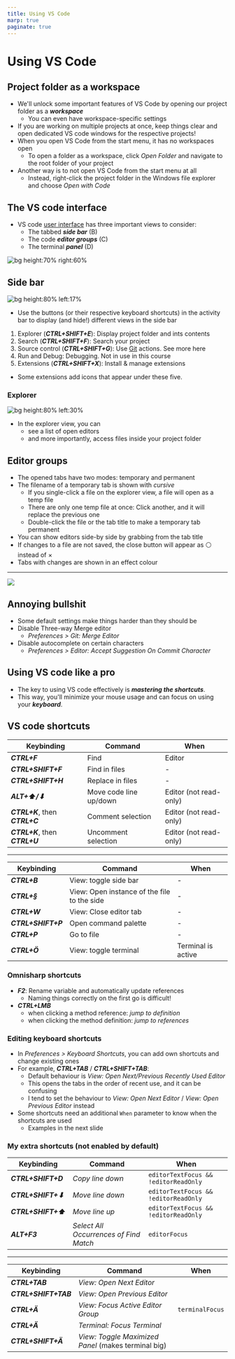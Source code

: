 ```yaml
---
title: Using VS Code
marp: true
paginate: true
---
```

<!-- headingDivider: 3 -->
<!-- class: invert -->

# Using VS Code

## Project folder as a workspace

* We'll unlock some important features of VS Code by opening our project folder as a ***workspace***
  * You can even have workspace-specific settings
* If you are working on multiple projects at once, keep things clear and open dedicated VS code windows for the respective projects!
* When you open VS Code from the start menu, it has no workspaces open
  * To open a folder as a workspace, click *Open Folder* and navigate to the root folder of your project
* Another way is to not open VS Code from the start menu at all
  * Instead,  right-click the project folder in the Windows file explorer and choose *Open with Code*

## The VS code interface

* VS code [user interface](https://code.visualstudio.com/docs/getstarted/userinterface) has three important views to consider:
  * The tabbed ***side bar*** (B)
  * The code ***editor groups*** (C)
  * The terminal ***panel*** (D)

![bg height:70% right:60%](https://code.visualstudio.com/assets/docs/getstarted/userinterface/hero.png)

## Side bar

![bg height:80% left:17%](imgs/vscode-tabs.png)

* Use the buttons (or their respective keyboard shortcuts) in the activity bar to display (and hide!) different views in the side bar
1) Explorer (***CTRL+SHIFT+E***): Display project folder and ints contents
2) Search (***CTRL+SHIFT+F***): Search your project
3) Source control (***CTRL+SHIFT+G***): Use [Git](../project-management/1-git-basics.md) actions. See more here
4) Run and Debug: Debugging. Not in use in this course
5) Extensions (***CTRL+SHIFT+X***): Install & manage extensions
* Some extensions add icons that appear under these five. 

### Explorer

![bg height:80% left:30%](imgs/vscode-explorer.png)

* In the explorer view, you can
  * see a list of open editors
  * and more importantly, access files inside your project folder

## Editor groups

* The opened tabs have two modes: temporary and permanent
* The filename of a temporary tab is shown with *cursive*
  * If you single-click a file on the explorer view, a file will open as a temp file
  * There are only one temp file at once: Click another, and it will replace the previous one
  * Double-click the file or the tab title to make a temporary tab permanent 
* You can show editors side-by side by grabbing from the tab title
* If changes to a file are not saved, the close button will appear as ⚪ instead of $\times$
* Tabs with changes are shown in an effect colour

---
![](imgs/vscode-editor.png)

## Annoying bullshit

* Some default settings make things harder than they should be
* Disable Three-way Merge editor
  * *Preferences > Git: Merge Editor*
* Disable autocomplete on certain characters
  * *Preferences > Editor: Accept Suggestion On Commit Character*


## Using VS code like a pro

* The key to using VS code effectively is ***mastering the shortcuts***.
* This way, you'll minimize your mouse usage and can focus on using your ***keyboard***.

## VS code shortcuts

| Keybinding | Command | When | 
|------------|---------|------|
| ***CTRL+F*** | Find | Editor | 
| ***CTRL+SHIFT+F*** | Find in files | - | 
| ***CTRL+SHIFT+H*** | Replace in files | - | 
| ***ALT+⬆/⬇*** | Move code line up/down | Editor (not read-only) | 
| ***CTRL+K***, then ***CTRL+C*** | Comment selection | Editor (not read-only) | 
| ***CTRL+K***, then ***CTRL+U*** | Uncomment selection | Editor (not read-only) |

---

| Keybinding | Command | When | 
|------------|---------|------|
| ***CTRL+B*** | View: toggle side bar | - | 
| ***CTRL+§*** | View: Open instance of the file to the side | - | 
| ***CTRL+W*** | View: Close editor tab | - | 
| ***CTRL+SHIFT+P*** | Open command palette | - | 
| ***CTRL+P*** | Go to file | - | 
| ***CTRL+Ö*** | View: toggle terminal | Terminal is active | 


### Omnisharp shortcuts
  * ***F2***: Rename variable and automatically update references
    * Naming things correctly on the first go is difficult!
  * ***CTRL+LMB*** 
    * when clicking a method reference: *jump to definition*
    * when clicking the method definition: *jump to references*
<!-- * ***CTRL+.***  auto-import / auto-create missing functions -->
### Editing keyboard shortcuts

* In *Preferences > Keyboard Shortcuts*, you can add own shortcuts and change existing ones 
* For example, ***CTRL+TAB*** / ***CTRL+SHIFT+TAB***:
  * Default behaviour is *View: Open Next/Previous Recently Used Editor*
  * This opens the tabs in the order of recent use, and it can be confusing
  * I tend to set the behaviour to *View: Open Next Editor* / *View: Open Previous Editor* instead
* Some shortcuts need an additional `When` parameter to know when the shortcuts are used
  * Examples in the next slide

### My extra shortcuts (not enabled by default)

| Keybinding | Command | When | 
|------------|---------|------|
| ***CTRL+SHIFT+D*** | *Copy line down* | `editorTextFocus && !editorReadOnly` | 
|  ***CTRL+SHIFT+⬇*** | *Move line down* | `editorTextFocus && !editorReadOnly` | 
| ***CTRL+SHIFT+⬆*** | *Move line up* | `editorTextFocus && !editorReadOnly` | 
| ***ALT+F3*** | *Select All Occurrences of Find Match* | `editorFocus` |

---

| Keybinding | Command | When | 
|------------|---------|------|
| ***CTRL+TAB*** | *View: Open Next Editor* |  | 
| ***CTRL+SHIFT+TAB*** | *View: Open Previous Editor* |  | 
| ***CTRL+Ä***  | *View: Focus Active Editor Group* | `terminalFocus` | 
| ***CTRL+Ä***  | *Terminal: Focus Terminal* |  | 
| ***CTRL+SHIFT+Ä*** | *View: Toggle Maximized Panel* (makes terminal big) |  |
